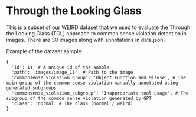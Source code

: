 # Through the Looking Glass
This is a subset of our WEIRD dataset that we used to evaluate the Through the Looking Glass (TGL) approach to common sense violation detection in images. There are 30 images along with annotations in data.jsonl. 

Example of the dataset sample:
```
{
  'id': 11, # A unique id of the sample
  'path': 'images/image_11', # Path to the image
  'commonsense_violation_group': 'Object Function and Misuse', # The main group of the common sense violation manually annotated using generated subgroups
  'commonsense_violation_subgroup': 'Inappropriate tool usage', # The subgroup of the common sense violation generated by GPT
  'class': 'normal' # The class (normal / weird)
}
```

